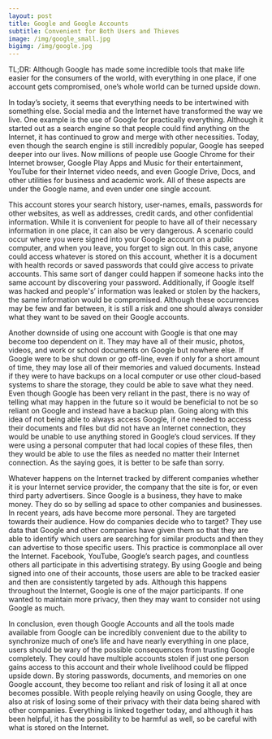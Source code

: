 ```yaml
---
layout: post
title: Google and Google Accounts
subtitle: Convenient for Both Users and Thieves
image: /img/google_small.jpg
bigimg: /img/google.jpg
---
```


TL;DR: Although Google has made some incredible tools that make life easier for the consumers of the world, with everything in one place, if one account gets compromised, one’s whole world can be turned upside down.

In today’s society, it seems that everything needs to be intertwined with something else. Social media and the Internet have transformed the way we live. One example is the use of Google for practically everything. Although it started out as a search engine so that people could find anything on the Internet, it has continued to grow and merge with other necessities. Today, even though the search engine is still incredibly popular, Google has seeped deeper into our lives. Now millions of people use Google Chrome for their Internet browser, Google Play Apps and Music for their entertainment, YouTube for their Internet video needs, and even Google Drive, Docs, and other utilities for business and academic work. All of these aspects are under the Google name, and even under one single account.

This account stores your search history, user-names, emails, passwords for other websites, as well as addresses, credit cards, and other confidential information. While it is convenient for people to have all of their necessary information in one place, it can also be very dangerous. A scenario could occur where you were signed into your Google account on a public computer, and when you leave, you forget to sign out. In this case, anyone could access whatever is stored on this account, whether it is a document with health records or saved passwords that could give access to private accounts. This same sort of danger could happen if someone hacks into the same account by discovering your password. Additionally, if Google itself was hacked and people's’ information was leaked or stolen by the hackers, the same information would be compromised. Although these occurrences may be few and far between, it is still a risk and one should always consider what they want to be saved on their Google accounts.

Another downside of using one account with Google is that one may become too dependent on it. They may have all of their music, photos, videos, and work or school documents on Google but nowhere else. If Google were to be shut down or go off-line, even if only for a short amount of time, they may lose all of their memories and valued documents. Instead if they were to have backups on a local computer or use other cloud-based systems to share the storage, they could be able to save what they need. Even though Google has been very reliant in the past, there is no way of telling what may happen in the future so it would be beneficial to not be so reliant on Google and instead have a backup plan. Going along with this idea of not being able to always access Google, if one needed to access their documents and files but did not have an Internet connection, they would be unable to use anything stored in Google’s cloud services. If they were using a personal computer that had local copies of these files, then they would be able to use the files as needed no matter their Internet connection. As the saying goes, it is better to be safe than sorry.

Whatever happens on the Internet tracked by different companies whether it is your Internet service provider, the company that the site is for, or even third party advertisers. Since Google is a business, they have to make money. They do so by selling ad space to other companies and businesses. In recent years, ads have become more personal. They are targeted towards their audience. How do companies decide who to target? They use data that Google and other companies have given them so that they are able to identify which users are searching for similar products and then they can advertise to those specific users. This practice is commonplace all over the Internet. Facebook, YouTube, Google’s search pages, and countless others all participate in this advertising strategy. By using Google and being signed into one of their accounts, those users are able to be tracked easier and then are consistently targeted by ads. Although this happens throughout the Internet, Google is one of the major participants. If one wanted to maintain more privacy, then they may want to consider not using Google as much.

In conclusion, even though Google Accounts and all the tools made available from Google can be incredibly convenient due to the ability to synchronize much of one’s life and have nearly everything in one place, users should be wary of the possible consequences from trusting Google completely. They could have multiple accounts stolen if just one person gains access to this account and their whole livelihood could be flipped upside down. By storing passwords, documents, and memories on one Google account, they become too reliant and risk of losing it all at once becomes possible. With people relying heavily on using Google, they are also at risk of losing some of their privacy with their data being shared with other companies. Everything is linked together today, and although it has been helpful, it has the possibility to be harmful as well, so be careful with what is stored on the Internet.
